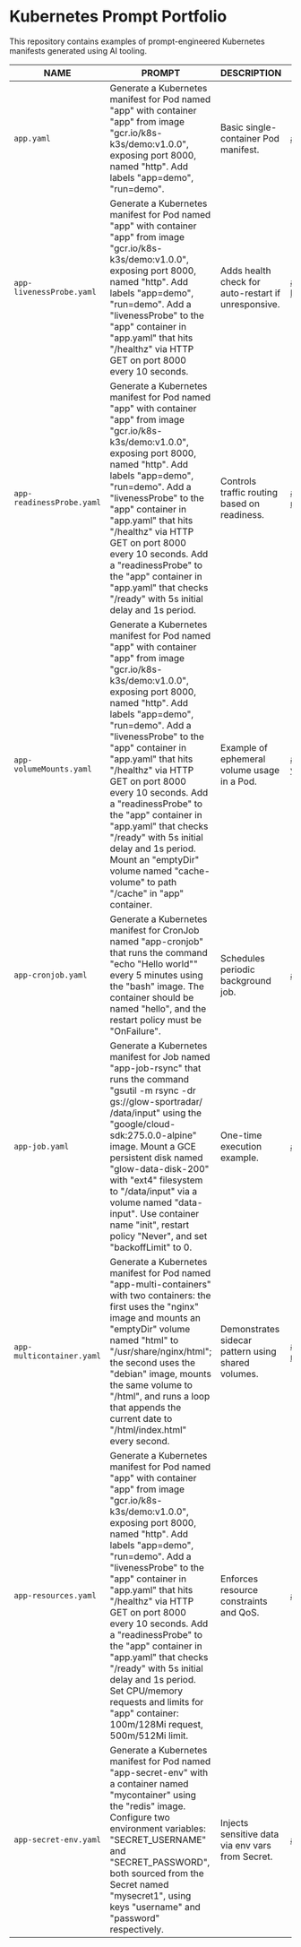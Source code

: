 # Kubernetes Prompt Portfolio

This repository contains examples of prompt-engineered Kubernetes manifests generated using AI tooling.  

| NAME                   | PROMPT                                                                                                                         | DESCRIPTION                                              | EXAMPLE |
|------------------------|--------------------------------------------------------------------------------------------------------------------------------|----------------------------------------------------------|---------|
| `app.yaml`             | Generate a Kubernetes manifest for Pod named "app" with container "app" from image "gcr.io/k8s-k3s/demo:v1.0.0", exposing port 8000, named "http". Add labels "app=demo", "run=demo". | Basic single-container Pod manifest.                    | [app.yaml](./yaml/app.yaml) |
| `app-livenessProbe.yaml` | Generate a Kubernetes manifest for Pod named "app" with container "app" from image "gcr.io/k8s-k3s/demo:v1.0.0", exposing port 8000, named "http". Add labels "app=demo", "run=demo". Add a "livenessProbe" to the "app" container in "app.yaml" that hits "/healthz" via HTTP GET on port 8000 every 10 seconds.     | Adds health check for auto-restart if unresponsive.     | [app-livenessProbe.yaml](./yaml/app-livenessProbe.yaml) |
| `app-readinessProbe.yaml` |Generate a Kubernetes manifest for Pod named "app" with container "app" from image "gcr.io/k8s-k3s/demo:v1.0.0", exposing port 8000, named "http". Add labels "app=demo", "run=demo". Add a "livenessProbe" to the "app" container in "app.yaml" that hits "/healthz" via HTTP GET on port 8000 every 10 seconds. Add a "readinessProbe" to the "app" container in "app.yaml" that checks "/ready" with 5s initial delay and 1s period.         | Controls traffic routing based on readiness.            | [app-readinessProbe.yaml](./yaml/app-readinessProbe.yaml) |
| `app-volumeMounts.yaml`  | Generate a Kubernetes manifest for Pod named "app" with container "app" from image "gcr.io/k8s-k3s/demo:v1.0.0", exposing port 8000, named "http". Add labels "app=demo", "run=demo". Add a "livenessProbe" to the "app" container in "app.yaml" that hits "/healthz" via HTTP GET on port 8000 every 10 seconds. Add a "readinessProbe" to the "app" container in "app.yaml" that checks "/ready" with 5s initial delay and 1s period. Mount an "emptyDir" volume named "cache-volume" to path "/cache" in "app" container.                                          | Example of ephemeral volume usage in a Pod.             | [app-volumeMounts.yaml](./yaml/app-volumeMounts.yaml) |
| `app-cronjob.yaml`       | Generate a Kubernetes manifest for CronJob named "app-cronjob" that runs the command "echo "Hello world"" every 5 minutes using the "bash" image. The container should be named "hello", and the restart policy must be "OnFailure".                         | Schedules periodic background job.                      | [app-cronjob.yaml](./yaml/app-cronjob.yaml) |
| `app-job.yaml`           | Generate a Kubernetes manifest for Job named "app-job-rsync" that runs the command "gsutil -m rsync -dr gs://glow-sportradar/ /data/input" using the "google/cloud-sdk:275.0.0-alpine" image. Mount a GCE persistent disk named "glow-data-disk-200" with "ext4" filesystem to "/data/input" via a volume named "data-input". Use container name "init", restart policy "Never", and set "backoffLimit" to 0.                                          | One-time execution example.                             | [app-job.yaml](./yaml/app-job.yaml) |
| `app-multicontainer.yaml` | Generate a Kubernetes manifest for Pod named "app-multi-containers" with two containers: the first uses the "nginx" image and mounts an "emptyDir" volume named "html" to "/usr/share/nginx/html"; the second uses the "debian" image, mounts the same volume to "/html", and runs a loop that appends the current date to "/html/index.html" every second.                                 | Demonstrates sidecar pattern using shared volumes.      | [app-multicontainer.yaml](./yaml/app-multicontainer.yaml) |
| `app-resources.yaml`     | Generate a Kubernetes manifest for Pod named "app" with container "app" from image "gcr.io/k8s-k3s/demo:v1.0.0", exposing port 8000, named "http". Add labels "app=demo", "run=demo". Add a "livenessProbe" to the "app" container in "app.yaml" that hits "/healthz" via HTTP GET on port 8000 every 10 seconds. Add a "readinessProbe" to the "app" container in "app.yaml" that checks "/ready" with 5s initial delay and 1s period. Set CPU/memory requests and limits for "app" container: 100m/128Mi request, 500m/512Mi limit.                                 | Enforces resource constraints and QoS.                  | [app-resources.yaml](./yaml/app-resources.yaml) |
| `app-secret-env.yaml`        | Generate a Kubernetes manifest for Pod named "app-secret-env" with a container named "mycontainer" using the "redis" image. Configure two environment variables: "SECRET_USERNAME" and "SECRET_PASSWORD", both sourced from the Secret named "mysecret1", using keys "username" and "password" respectively.               | Injects sensitive data via env vars from Secret.        | [app-secret.yaml](./yaml/app-secret.yaml) |